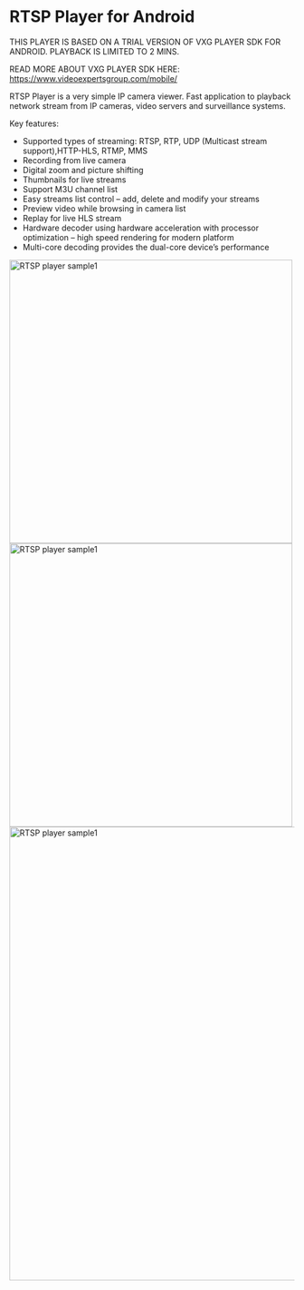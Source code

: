 # RTSP Player for Android
  
  THIS PLAYER IS BASED ON A TRIAL VERSION OF VXG PLAYER SDK FOR ANDROID. PLAYBACK IS LIMITED TO 2 MINS.

  READ MORE ABOUT VXG PLAYER SDK HERE: https://www.videoexpertsgroup.com/mobile/
  
  RTSP Player is a very simple IP camera viewer.
  Fast application to playback network stream from IP cameras, video servers and surveillance systems. 

  Key features: 
*  Supported types of streaming: RTSP, RTP, UDP (Multicast stream support),HTTP-HLS, RTMP, MMS
* Recording from live camera
*  Digital zoom and picture shifting 
*  Thumbnails for live streams
*  Support M3U channel list
*  Easy streams list control – add, delete and modify your streams
*  Preview video while browsing in camera list 
*  Replay for live HLS stream
*  Hardware decoder using hardware acceleration with processor optimization – high speed rendering for modern platform
*  Multi-core decoding provides the dual-core device’s performance 


<img src="http://www.videoexpertsgroup.com/git/sample1.png" alt="RTSP player sample1" width="500">

<img src="http://www.videoexpertsgroup.com/git/sample2.png" alt="RTSP player sample1" width="500">

<img src="http://www.videoexpertsgroup.com/git/sample4.png" alt="RTSP player sample1" width="800">
